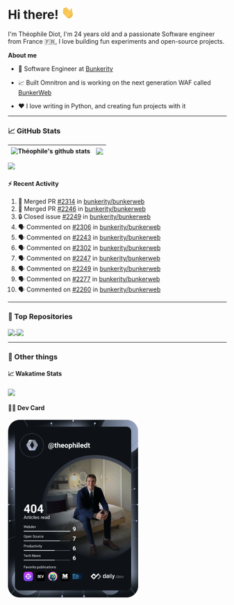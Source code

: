 # Hi there! <img src="./wave.gif" width="30px" height="30px" />

I'm Théophile Diot, I'm 24 years old and a passionate Software engineer from France 🇫🇷, I love building fun experiments and open-source projects.

**About me**

- 💼 Software Engineer at [Bunkerity](https://www.bunkerity.com/)

- 📈 Built Omnitron and is working on the next generation WAF called [BunkerWeb](https://www.bunkerweb.io)

- ❤️ I love writing in Python, and creating fun projects with it

---

### 📈 GitHub Stats

| <img align="center" src="https://github-readme-stats.vercel.app/api?username=TheophileDiot&show_icons=true&include_all_commits=true&theme=algolia&hide_border=true&rank_icon=github" alt="Théophile's github stats" /> | <img align="center" src="https://github-readme-stats.vercel.app/api/top-langs/?username=TheophileDiot&layout=compact&theme=algolia&hide_border=true" /> |
| ---------------------------------------------------------------------------------------------------------------------------------------------------------------------------------------------------------------------- | ------------------------------------------------------------------------------------------------------------------------------------------------------- |

![](https://github-readme-activity-graph.vercel.app/graph?username=TheophileDiot&theme=tokyo-night)

#### :zap: Recent Activity

<!--START_SECTION:activity-->
1. 🎉 Merged PR [#2314](https://github.com/bunkerity/bunkerweb/pull/2314) in [bunkerity/bunkerweb](https://github.com/bunkerity/bunkerweb)
2. 🎉 Merged PR [#2246](https://github.com/bunkerity/bunkerweb/pull/2246) in [bunkerity/bunkerweb](https://github.com/bunkerity/bunkerweb)
3. 🔒 Closed issue [#2249](https://github.com/bunkerity/bunkerweb/issues/2249) in [bunkerity/bunkerweb](https://github.com/bunkerity/bunkerweb)
4. 🗣 Commented on [#2306](https://github.com/bunkerity/bunkerweb/pull/2306#issuecomment-2900717694) in [bunkerity/bunkerweb](https://github.com/bunkerity/bunkerweb)
5. 🗣 Commented on [#2243](https://github.com/bunkerity/bunkerweb/issues/2243#issuecomment-2895069827) in [bunkerity/bunkerweb](https://github.com/bunkerity/bunkerweb)
6. 🗣 Commented on [#2302](https://github.com/bunkerity/bunkerweb/issues/2302#issuecomment-2894954664) in [bunkerity/bunkerweb](https://github.com/bunkerity/bunkerweb)
7. 🗣 Commented on [#2247](https://github.com/bunkerity/bunkerweb/issues/2247#issuecomment-2894949369) in [bunkerity/bunkerweb](https://github.com/bunkerity/bunkerweb)
8. 🗣 Commented on [#2249](https://github.com/bunkerity/bunkerweb/issues/2249#issuecomment-2894922595) in [bunkerity/bunkerweb](https://github.com/bunkerity/bunkerweb)
9. 🗣 Commented on [#2277](https://github.com/bunkerity/bunkerweb/issues/2277#issuecomment-2894907457) in [bunkerity/bunkerweb](https://github.com/bunkerity/bunkerweb)
10. 🗣 Commented on [#2260](https://github.com/bunkerity/bunkerweb/issues/2260#issuecomment-2894892707) in [bunkerity/bunkerweb](https://github.com/bunkerity/bunkerweb)
<!--END_SECTION:activity-->

---

### 🔧 Top Repositories

<a href="https://github.com/bunkerity/bunkerweb">
  <img align="center" src="https://github-readme-stats.vercel.app/api/pin/?username=Bunkerity&repo=bunkerweb&theme=algolia" />
</a>
<a href="https://github.com/TheophileDiot/Omnitron">
  <img align="center" src="https://github-readme-stats.vercel.app/api/pin/?username=TheophileDiot&repo=Omnitron&theme=algolia" />
</a>

---

### 🎉 Other things

#### 📈 Wakatime Stats

<a href="https://wakatime.com/@theophile_bunkerity">
  <img align="center" src="https://github-readme-stats.vercel.app/api/wakatime?username=3aa5ce41-c253-43d9-8441-a721e446a45f&layout=compact&theme=algolia" />
</a>

#### 👨‍💻 Dev Card

<a href="https://app.daily.dev/TheophileDt">
  <img src="./devcard.svg" width="300" alt="Théophile Diot's Dev Card"/>
</a>
